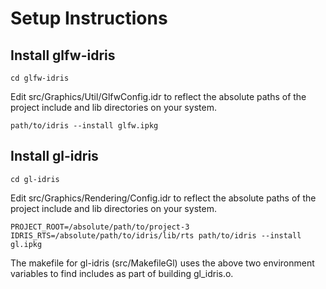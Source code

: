 # Setup Instructions

## Install glfw-idris

```
cd glfw-idris
```

Edit src/Graphics/Util/GlfwConfig.idr to reflect the absolute paths of the project include and lib
directories on your system.

```
path/to/idris --install glfw.ipkg
```

## Install gl-idris

```
cd gl-idris
```

Edit src/Graphics/Rendering/Config.idr to reflect the absolute paths of the project include and lib
directories on your system.

```
PROJECT_ROOT=/absolute/path/to/project-3 IDRIS_RTS=/absolute/path/to/idris/lib/rts path/to/idris --install gl.ipkg
```

The makefile for gl-idris (src/MakefileGl) uses the above two environment variables to find includes
as part of building gl_idris.o.

